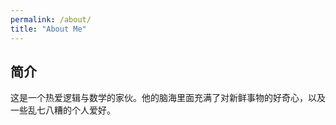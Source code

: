 ```yaml
---
permalink: /about/
title: "About Me"
---
```


## 简介
这是一个热爱逻辑与数学的家伙。他的脑海里面充满了对新鲜事物的好奇心，以及一些乱七八糟的个人爱好。

